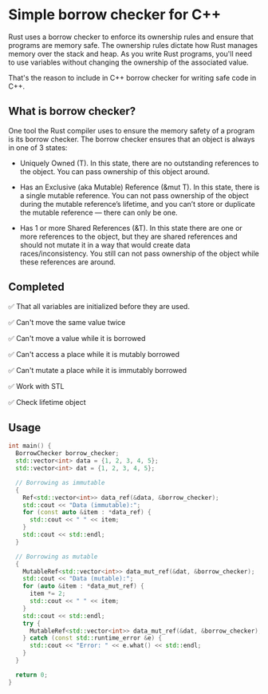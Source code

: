 # Simple borrow checker for C++

Rust uses a borrow checker to enforce its ownership rules and ensure that programs are memory safe. The ownership rules dictate how Rust manages memory over the stack and heap. As you write Rust programs, you'll need to use variables without changing the ownership of the associated value.

That's the reason to include in C++ borrow checker for writing safe code in C++.

## What is borrow checker?

One tool the Rust compiler uses to ensure the memory safety of a program is its borrow checker. The borrow checker ensures that an object is always in one of 3 states:

- Uniquely Owned (T). In this state, there are no outstanding references to the object. You can pass ownership of this object around.
  
- Has an Exclusive (aka Mutable) Reference (&mut T). In this state, there is a single mutable reference. You can not pass ownership of the object during the mutable reference’s lifetime, and you can’t store or duplicate the mutable reference — there can only be one.

- Has 1 or more Shared References (&T). In this state there are one or more references to the object, but they are shared references and should not mutate it in a way that would create data races/inconsistency. You still can not pass ownership of the object while these references are around.

## Completed

✅ That all variables are initialized before they are used.

✅ Can't move the same value twice

✅ Can't move a value while it is borrowed

✅ Can't access a place while it is mutably borrowed

✅ Can't mutate a place while it is immutably borrowed

✅ Work with STL

✅ Check lifetime object

## Usage

```c++
int main() {
  BorrowChecker borrow_checker;
  std::vector<int> data = {1, 2, 3, 4, 5};
  std::vector<int> dat = {1, 2, 3, 4, 5};

  // Borrowing as immutable
  {
    Ref<std::vector<int>> data_ref(&data, &borrow_checker);
    std::cout << "Data (immutable):";
    for (const auto &item : *data_ref) {
      std::cout << " " << item;
    }
    std::cout << std::endl;
  }

  // Borrowing as mutable
  {
    MutableRef<std::vector<int>> data_mut_ref(&dat, &borrow_checker);
    std::cout << "Data (mutable):";
    for (auto &item : *data_mut_ref) {
      item *= 2;
      std::cout << " " << item;
    }
    std::cout << std::endl;
    try {
      MutableRef<std::vector<int>> data_mut_ref(&dat, &borrow_checker);
    } catch (const std::runtime_error &e) {
      std::cout << "Error: " << e.what() << std::endl;
    }
  }

  return 0;
}
```